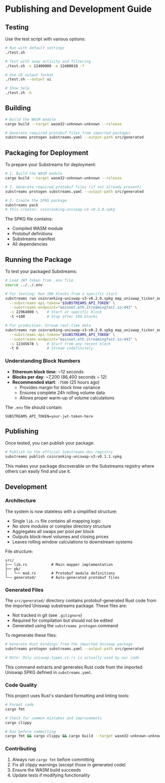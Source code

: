 # Publishing and Development Guide

## Testing

Use the test script with various options:

```bash
# Run with default settings
./test.sh

# Test with swap activity and filtering
./test.sh -s 12400000 -e 12400010 -f

# Use UI output format
./test.sh --output ui

# Show help
./test.sh -h
```

## Building

```bash
# Build the WASM module
cargo build --target wasm32-unknown-unknown --release

# Generate required protobuf files from imported packages
substreams protogen substreams.yaml --output-path src/generated
```

## Packaging for Deployment

To prepare your Substreams for deployment:

```bash
# 1. Build the WASM module
cargo build --target wasm32-unknown-unknown --release

# 2. Generate required protobuf files (if not already present)
substreams protogen substreams.yaml --output-path src/generated

# 3. Create the SPKG package
substreams pack
# This creates: coinranking-uniswap-v3-v0.2.0.spkg
```

The SPKG file contains:
- Compiled WASM module
- Protobuf definitions  
- Substreams manifest
- All dependencies

## Running the Package

To test your packaged Substreams:

```bash
# Load JWT token from .env file
source ../../.env

# For testing: Run 100 blocks from a specific start
substreams run coinranking-uniswap-v3-v0.2.0.spkg map_uniswap_ticker_output \
  --substreams-api-token="$SUBSTREAMS_API_TOKEN" \
  --substreams-endpoint="mainnet.eth.streamingfast.io:443" \
  -s 22964000 \    # Start at specific block
  -t +100          # Stop after 100 blocks

# For production: Stream real-time data
substreams run coinranking-uniswap-v3-v0.2.0.spkg map_uniswap_ticker_output \
  --substreams-api-token="$SUBSTREAMS_API_TOKEN" \
  --substreams-endpoint="mainnet.eth.streamingfast.io:443" \
  -s 12345678 \    # Start from any recent block
  -t 0             # Stream indefinitely
```

### Understanding Block Numbers

- **Ethereum block time**: ~12 seconds
- **Blocks per day**: ~7,200 (86,400 seconds ÷ 12)
- **Recommended start**: `-7500` (25 hours ago)
  - Provides margin for block time variance
  - Ensures complete 24h rolling volume data
  - Allows proper warm-up of volume calculations

The `.env` file should contain:
```
SUBSTREAMS_API_TOKEN=your-jwt-token-here
```

## Publishing

Once tested, you can publish your package:

```bash
# Publish to the official Substreams.dev registry
substreams publish coinranking-uniswap-v3-v0.1.1.spkg
```

This makes your package discoverable on the Substreams registry where others can easily find and use it.

## Development

### Architecture

The system is now stateless with a simplified structure:
- Single `lib.rs` file contains all mapping logic
- No store modules or complex directory structure
- Aggregates all swaps per pool per block
- Outputs block-level volumes and closing prices
- Leaves rolling window calculations to downstream systems

File structure:
```
src/
├── lib.rs           # Main mapper implementation
├── pb/
│   └── mod.rs       # Protobuf module definitions
└── generated/       # Auto-generated protobuf files
```

### Generated Files

The `src/generated/` directory contains protobuf-generated Rust code from the imported Uniswap substreams package. These files are:
- Not tracked in git (see `.gitignore`)
- Required for compilation but should not be edited
- Generated using the `substreams protogen` command

To regenerate these files:
```bash
# Generate Rust bindings from the imported Uniswap package
substreams protogen substreams.yaml --output-path src/generated

# Note: Only uniswap.types.v1.rs is actually used by our code
```

This command extracts and generates Rust code from the imported Uniswap SPKG defined in `substreams.yaml`.

### Code Quality

This project uses Rust's standard formatting and linting tools:

```bash
# Format code
cargo fmt

# Check for common mistakes and improvements
cargo clippy

# Run before committing
cargo fmt && cargo clippy && cargo build --target wasm32-unknown-unknown --release
```

### Contributing

1. Always run `cargo fmt` before committing
2. Fix all clippy warnings (except those in generated code)
3. Ensure the WASM build succeeds
4. Update tests if modifying functionality